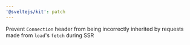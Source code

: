 ```yaml
---
'@sveltejs/kit': patch
---
```


Prevent `Connection` header from being incorrectly inherited by requests made from `load`'s `fetch` during SSR
